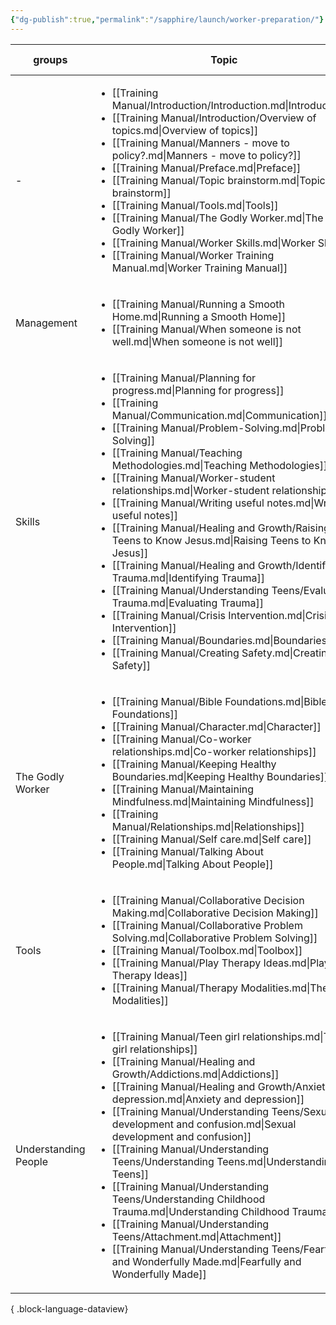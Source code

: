 ```yaml
---
{"dg-publish":true,"permalink":"/sapphire/launch/worker-preparation/"}
---
```



| groups               | Topic                                                                                                                                                                                                                                                                                                                                                                                                                                                                                                                                                                                                                                                                                                                                                                                                                                                                                                                                                                     | บทเรียน                                                                                                                                                                                                                                                                                                                                                                                                                                                | Type                                                                                                                                                                                          | % complete                                                                                                                                    | Importance                                                                                                                                                                                                              |
| -------------------- | ------------------------------------------------------------------------------------------------------------------------------------------------------------------------------------------------------------------------------------------------------------------------------------------------------------------------------------------------------------------------------------------------------------------------------------------------------------------------------------------------------------------------------------------------------------------------------------------------------------------------------------------------------------------------------------------------------------------------------------------------------------------------------------------------------------------------------------------------------------------------------------------------------------------------------------------------------------------------- | ------------------------------------------------------------------------------------------------------------------------------------------------------------------------------------------------------------------------------------------------------------------------------------------------------------------------------------------------------------------------------------------------------------------------------------------------------ | --------------------------------------------------------------------------------------------------------------------------------------------------------------------------------------------- | --------------------------------------------------------------------------------------------------------------------------------------------- | ----------------------------------------------------------------------------------------------------------------------------------------------------------------------------------------------------------------------- |
| \-                   | <ul><li>[[Training Manual/Introduction/Introduction.md\\|Introduction]]</li><li>[[Training Manual/Introduction/Overview of topics.md\\|Overview of topics]]</li><li>[[Training Manual/Manners - move to policy?.md\\|Manners - move to policy?]]</li><li>[[Training Manual/Preface.md\\|Preface]]</li><li>[[Training Manual/Topic brainstorm.md\\|Topic brainstorm]]</li><li>[[Training Manual/Tools.md\\|Tools]]</li><li>[[Training Manual/The Godly Worker.md\\|The Godly Worker]]</li><li>[[Training Manual/Worker Skills.md\\|Worker Skills]]</li><li>[[Training Manual/Worker Training Manual.md\\|Worker Training Manual]]</li></ul>                                                                                                                                                                                                                                                                                                                                | <ul><li>\-</li><li>\-</li><li>\-</li><li>\-</li><li>\-</li><li>\-</li><li>\-</li><li>\-</li><li>\-</li></ul>                                                                                                                                                                                                                                                                                                                                           | <ul><li>\-</li><li>\-</li><li>\-</li><li>\-</li><li>\-</li><li>\-</li><li>\-</li><li>\-</li><li>\-</li></ul>                                                                                  | <ul><li>80</li><li>80</li><li>80</li><li>\-</li><li>80</li><li>80</li><li>\-</li><li>80</li><li>\-</li></ul>                                  | <ul><li>Essential</li><li>Essential</li><li>Essential</li><li>Essential</li><li>Essential</li><li>Essential</li><li>Essential</li><li>Essential</li><li>\-</li></ul>                                                    |
| Management           | <ul><li>[[Training Manual/Running a Smooth Home.md\\|Running a Smooth Home]]</li><li>[[Training Manual/When someone is not well.md\\|When someone is not well]]</li></ul>                                                                                                                                                                                                                                                                                                                                                                                                                                                                                                                                                                                                                                                                                                                                                                                                 | <ul><li>\-</li><li>\-</li></ul>                                                                                                                                                                                                                                                                                                                                                                                                                        | <ul><li>Lesson</li><li>Lesson</li></ul>                                                                                                                                                       | <ul><li>40</li><li>0</li></ul>                                                                                                                | <ul><li>Essential</li><li>Essential</li></ul>                                                                                                                                                                           |
| Skills               | <ul><li>[[Training Manual/Planning for progress.md\\|Planning for progress]]</li><li>[[Training Manual/Communication.md\\|Communication]]</li><li>[[Training Manual/Problem-Solving.md\\|Problem-Solving]]</li><li>[[Training Manual/Teaching Methodologies.md\\|Teaching Methodologies]]</li><li>[[Training Manual/Worker-student relationships.md\\|Worker-student relationships]]</li><li>[[Training Manual/Writing useful notes.md\\|Writing useful notes]]</li><li>[[Training Manual/Healing and Growth/Raising Teens to Know Jesus.md\\|Raising Teens to Know Jesus]]</li><li>[[Training Manual/Healing and Growth/Identifying Trauma.md\\|Identifying Trauma]]</li><li>[[Training Manual/Understanding Teens/Evaluating Trauma.md\\|Evaluating Trauma]]</li><li>[[Training Manual/Crisis Intervention.md\\|Crisis Intervention]]</li><li>[[Training Manual/Boundaries.md\\|Boundaries]]</li><li>[[Training Manual/Creating Safety.md\\|Creating Safety]]</li></ul> | <ul><li>\-</li><li>\-</li><li>[[Problem Solving Thai.md\\|การแก้ปัญหา]]</li><li>\-</li><li>\-</li><li>[[Training Manual/Writing Useful Notes Thai.md\\|การเขียนโน้ตที่มีประโยชน์]]</li><li>\-</li><li>[[Training Manual/Healing and Growth/Identifying Trauma Thai.md\\|สัญญาณของภาวะ trauma]]</li><li>\-</li><li>[[Crisis Intervention Thai.md\\|การแทรกแซงในภาวะวิกฤต]]</li><li>[[Training Manual/Boundaries Thai.md\\|ขอบเขต]]</li><li>\-</li></ul> | <ul><li>Lesson</li><li>Lesson</li><li>Lesson</li><li>Lesson</li><li>Lesson</li><li>Lesson</li><li>Lesson</li><li>Lesson</li><li>Lesson</li><li>Lesson</li><li>Lesson</li><li>Lesson</li></ul> | <ul><li>0</li><li>80</li><li>90</li><li>10</li><li>20</li><li>80</li><li>25</li><li>\-</li><li>80</li><li>80</li><li>100</li><li>80</li></ul> | <ul><li>Essential</li><li>Essential</li><li>Optional</li><li>Essential</li><li>Essential</li><li>Essential</li><li>\-</li><li>Can wait</li><li>Essential</li><li>Essential</li><li>Can wait</li><li>Essential</li></ul> |
| The Godly Worker     | <ul><li>[[Training Manual/Bible Foundations.md\\|Bible Foundations]]</li><li>[[Training Manual/Character.md\\|Character]]</li><li>[[Training Manual/Co-worker relationships.md\\|Co-worker relationships]]</li><li>[[Training Manual/Keeping Healthy Boundaries.md\\|Keeping Healthy Boundaries]]</li><li>[[Training Manual/Maintaining Mindfulness.md\\|Maintaining Mindfulness]]</li><li>[[Training Manual/Relationships.md\\|Relationships]]</li><li>[[Training Manual/Self care.md\\|Self care]]</li><li>[[Training Manual/Talking About People.md\\|Talking About People]]</li></ul>                                                                                                                                                                                                                                                                                                                                                                                 | <ul><li>\-</li><li>\-</li><li>\-</li><li>\-</li><li>\-</li><li>\-</li><li>\-</li><li>\-</li></ul>                                                                                                                                                                                                                                                                                                                                                      | <ul><li>Lesson</li><li>Lesson</li><li>Lesson</li><li>Lesson</li><li>Lesson</li><li>Lesson</li><li>Lesson</li><li>Lesson</li></ul>                                                             | <ul><li>20</li><li>20</li><li>10</li><li>10</li><li>80</li><li>0</li><li>25</li><li>75</li></ul>                                              | <ul><li>Essential</li><li>Essential</li><li>Essential</li><li>Essential</li><li>Essential</li><li>Essential</li><li>Essential</li><li>Essential</li></ul>                                                               |
| Tools                | <ul><li>[[Training Manual/Collaborative Decision Making.md\\|Collaborative Decision Making]]</li><li>[[Training Manual/Collaborative Problem Solving.md\\|Collaborative Problem Solving]]</li><li>[[Training Manual/Toolbox.md\\|Toolbox]]</li><li>[[Training Manual/Play Therapy Ideas.md\\|Play Therapy Ideas]]</li><li>[[Training Manual/Therapy Modalities.md\\|Therapy Modalities]]</li></ul>                                                                                                                                                                                                                                                                                                                                                                                                                                                                                                                                                                        | <ul><li>\-</li><li>\-</li><li>\-</li><li>\-</li><li>[[Training Manual/Therapy Modalities Thai.md\\|รายชื่อรูปแบบการบำบัด]]</li></ul>                                                                                                                                                                                                                                                                                                                   | <ul><li>\-</li><li>\-</li><li>\-</li><li>\-</li><li>\-</li></ul>                                                                                                                              | <ul><li>90</li><li>90</li><li>90</li><li>90</li><li>90</li></ul>                                                                              | <ul><li>Essential</li><li>Essential</li><li>Essential</li><li>\-</li><li>\-</li></ul>                                                                                                                                   |
| Understanding People | <ul><li>[[Training Manual/Teen girl relationships.md\\|Teen girl relationships]]</li><li>[[Training Manual/Healing and Growth/Addictions.md\\|Addictions]]</li><li>[[Training Manual/Healing and Growth/Anxiety and depression.md\\|Anxiety and depression]]</li><li>[[Training Manual/Understanding Teens/Sexual development and confusion.md\\|Sexual development and confusion]]</li><li>[[Training Manual/Understanding Teens/Understanding Teens.md\\|Understanding Teens]]</li><li>[[Training Manual/Understanding Teens/Understanding Childhood Trauma.md\\|Understanding Childhood Trauma]]</li><li>[[Training Manual/Understanding Teens/Attachment.md\\|Attachment]]</li><li>[[Training Manual/Understanding Teens/Fearfully and Wonderfully Made.md\\|Fearfully and Wonderfully Made]]</li></ul>                                                                                                                                                               | <ul><li>\-</li><li>\-</li><li>\-</li><li>\-</li><li>\-</li><li>\-</li><li>[[Training Manual/Understanding Teens/Attachment Thai.md\\|ความผูกพัน]]</li><li>\-</li></ul>                                                                                                                                                                                                                                                                                 | <ul><li>Lesson</li><li>Lesson</li><li>Lesson</li><li>Lesson</li><li>Lesson</li><li>Lesson</li><li>Lesson</li><li>Lesson</li></ul>                                                             | <ul><li>0</li><li>80</li><li>0</li><li>80</li><li>80</li><li>80</li><li>75</li><li>20</li></ul>                                               | <ul><li>Can wait</li><li>Essential</li><li>Essential</li><li>Essential</li><li>Essential</li><li>Essential</li><li>Essential</li><li>Essential</li></ul>                                                                |

{ .block-language-dataview}
